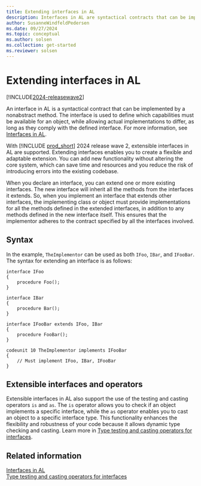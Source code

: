 ```yaml
---
title: Extending interfaces in AL
description: Interfaces in AL are syntactical contracts that can be implemented by a nonabstract method and extended for flexibility and adaptability.
author: SusanneWindfeldPedersen
ms.date: 09/27/2024
ms.topic: conceptual
ms.author: solsen
ms.collection: get-started
ms.reviewer: solsen
---
```


# Extending interfaces in AL

[!INCLUDE[2024-releasewave2](../includes/2024-releasewave2.md)]

An interface in AL is a syntactical contract that can be implemented by a nonabstract method. The interface is used to define which capabilities must be available for an object, while allowing actual implementations to differ, as long as they comply with the defined interface. For more information, see [Interfaces in AL](devenv-interfaces-in-al.md).

With [!INCLUDE [prod_short](includes/prod_short.md)] 2024 release wave 2, extensible interfaces in AL are supported. Extending interfaces enables you to create a flexible and adaptable extension. You can add new functionality without altering the core system, which can save time and resources and you reduce the risk of introducing errors into the existing codebase.

When you declare an interface, you can extend one or more existing interfaces. The new interface will inherit all the methods from the interfaces it extends. So, when you implement an interface that extends other interfaces, the implementing class or object must provide implementations for all the methods defined in the extended interfaces, in addition to any methods defined in the new interface itself. This ensures that the implementor adheres to the contract specified by all the interfaces involved.

## Syntax

In the example, `TheImplementor` can be used as both `IFoo`, `IBar`, and `IFooBar`. The syntax for extending an interface is as follows:

```AL
interface IFoo
{
    procedure Foo();    
}

interface IBar
{
    procedure Bar();
}

interface IFooBar extends IFoo, IBar
{
    procedure FooBar();
}

codeunit 10 TheImplementor implements IFooBar
{
    // Must implement IFoo, IBar, IFooBar 
}
```

## Extensible interfaces and operators

Extensible interfaces in AL also support the use of the testing and casting operators `is` and `as`. The `is` operator allows you to check if an object implements a specific interface, while the `as` operator enables you to cast an object to a specific interface type. This functionality enhances the flexibility and robustness of your code because it allows dynamic type checking and casting. Learn more in [Type testing and casting operators for interfaces](devenv-interfaces-in-al-operators.md).

## Related information

[Interfaces in AL](devenv-interfaces-in-al.md)  
[Type testing and casting operators for interfaces](devenv-interfaces-in-al-operators.md)  